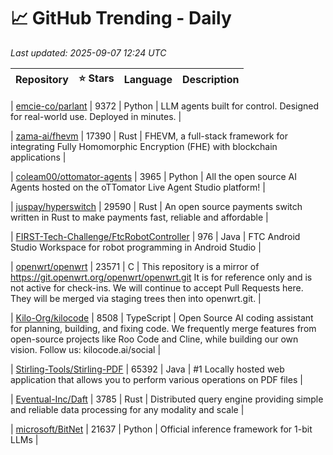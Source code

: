 # 📈 GitHub Trending - Daily

_Last updated: 2025-09-07 12:24 UTC_

| Repository | ⭐ Stars | Language | Description |
|------------|--------:|----------|-------------|

| [emcie-co/parlant](https://github.com/emcie-co/parlant) | 9372 | Python | LLM agents built for control. Designed for real-world use. Deployed in minutes. |

| [zama-ai/fhevm](https://github.com/zama-ai/fhevm) | 17390 | Rust | FHEVM, a full-stack framework for integrating Fully Homomorphic Encryption (FHE) with blockchain applications |

| [coleam00/ottomator-agents](https://github.com/coleam00/ottomator-agents) | 3965 | Python | All the open source AI Agents hosted on the oTTomator Live Agent Studio platform! |

| [juspay/hyperswitch](https://github.com/juspay/hyperswitch) | 29590 | Rust | An open source payments switch written in Rust to make payments fast, reliable and affordable |

| [FIRST-Tech-Challenge/FtcRobotController](https://github.com/FIRST-Tech-Challenge/FtcRobotController) | 976 | Java | FTC Android Studio Workspace for robot programming in Android Studio |

| [openwrt/openwrt](https://github.com/openwrt/openwrt) | 23571 | C | This repository is a mirror of https://git.openwrt.org/openwrt/openwrt.git It is for reference only and is not active for check-ins. We will continue to accept Pull Requests here. They will be merged via staging trees then into openwrt.git. |

| [Kilo-Org/kilocode](https://github.com/Kilo-Org/kilocode) | 8508 | TypeScript | Open Source AI coding assistant for planning, building, and fixing code. We frequently merge features from open-source projects like Roo Code and Cline, while building our own vision. Follow us: kilocode.ai/social |

| [Stirling-Tools/Stirling-PDF](https://github.com/Stirling-Tools/Stirling-PDF) | 65392 | Java | #1 Locally hosted web application that allows you to perform various operations on PDF files |

| [Eventual-Inc/Daft](https://github.com/Eventual-Inc/Daft) | 3785 | Rust | Distributed query engine providing simple and reliable data processing for any modality and scale |

| [microsoft/BitNet](https://github.com/microsoft/BitNet) | 21637 | Python | Official inference framework for 1-bit LLMs |
